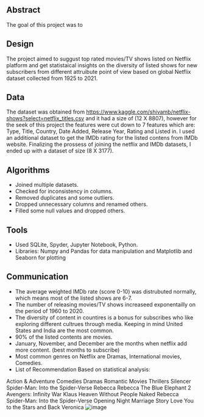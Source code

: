 
## Abstract
The goal of this project was to    

## Design
The project aimed to suggust top rated movies/TV shows listed on Netflix platform and get statistaical insights on the diversity of listed shows for new subscribers from different attruibute point of view based on global Netflix dataset collected from 1925 to 2021.

## Data
The dataset was obtained from https://www.kaggle.com/shivamb/netflix-shows?select=netflix_titles.csv and it had a size of (12 X 8807), however for the seek of this project the features were cut down to 7 features which are: Type, Title, Country, Date Added, Release Year, Rating and Listed in. I used an additional dataset to get the IMDb rating for the listed contens from IMDb website. Finalizing the prossess of joining the netflix and IMDb datasets, I ended up with a dataset of size (8 X 3177).

## Algorithms
- Joined multiple datasets.
- Checked for inconsistency in columns.
- Removed duplicates and some outliers.
- Dropped unnecessary columns and renamed others.
- Filled some null values and dropped others.

## Tools
- Used SQLite, Spyder, Jupyter Notebook, Python.
- Libraries: Numpy and Pandas for data manipulation and Matplotlib and Seaborn for plotting

## Communication
- The average weighted IMDb rate (score 0-10) was distrubuted normally, which means most of the listed shows are 6-7.
- The number of releasing movies/TV shows increaseed exponentailly on the period of 1960 to 2020.
- The diversity of content in countires is a bonus for subscribes who like exploring different cultrues through media. Keeping in mind United States and India are the most common.
- 90% of the listed contents are movies.
- January, November, and December are the months when netflix add more content. (best months to subscribe)
- Most common genres on Netflix are Dramas, International movies, Comedies.
- List of Recommendation Based on statistical analysis:

Action & Adventure 
Comedies
Dramas
Romantic Movies
Thrillers
Silencer
Spider-Man: Into the Spider-Verse
Rebecca
Rebecca
The Blue Elephant 2
Avengers: Infinity War
Klaus
Heaven Without People
Naked
Rebecca
Spider-Man: Into the Spider-Verse
Opening Night
Marriage Story
Love You to the Stars and Back
Veronica
![image](https://user-images.githubusercontent.com/32347958/142750009-69fa57c1-1446-4c89-be1c-4592416b131b.png)

